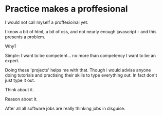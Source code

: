 # Practice makes a proffesional 
I would not call myself a proffesioinal yet. 

I know a bit of html, a bit of css, and not nearly enough javascript - and this presents a problem.

Why?

Simple: I want to be competent... no more than competency I want to be an expert. 

Doing these 'projects' helps me with that. Though i would advise anyone doing tutorials and practising their skills to type everything out. In fact don't just type it out.

Think about it. 

Reason about it. 

After all all software jobs are really thinking jobs in disguise.